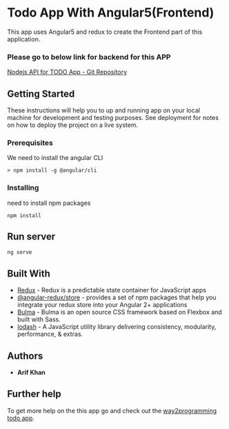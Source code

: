 # Todo App With Angular5(Frontend)

This app uses Angular5 and redux to create the Frontend part of this application.

### Please go to below link for backend for this APP

[Nodejs API for TODO App - Git Repository](https://github.com/mdarif-k/nodejs-api-for-todo-app)

## Getting Started

These instructions will help you to up and running app on your local machine for development and testing purposes. See deployment for notes on how to deploy the project on a live system.

### Prerequisites

We need to install the angular CLI 

```
> npm install -g @angular/cli
```

### Installing

need to install npm packages

```
npm install
```

## Run server

```
ng serve
```

## Built With

* [Redux](https://redux.js.org/) - Redux is a predictable state container for JavaScript apps
* [@angular-redux/store](https://github.com/angular-redux/store) -  provides a set of npm packages that help you integrate your redux store into your Angular 2+ applications
* [Bulma](https://bulma.io/) - Bulma is an open source CSS framework based on Flexbox and built with Sass.
* [lodash](https://lodash.com/) - A JavaScript utility library delivering consistency, modularity, performance, & extras.


## Authors

* **Arif Khan** 

## Further help

To get more help on the this app go and check out the [way2programming todo app](http://way2programming.com/angular/todo-app).




